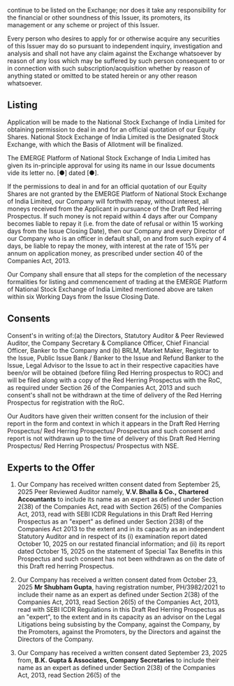 continue to be listed on the Exchange; nor does it take any responsibility for the financial or other soundness of this Issuer, its
promoters, its management or any scheme or project of this Issuer.

Every person who desires to apply for or otherwise acquire any securities of this Issuer may do so pursuant to independent inquiry,
investigation and analysis and shall not have any claim against the Exchange whatsoever by reason of any loss which may be
suffered by such person consequent to or in connection with such subscription/acquisition whether by reason of anything stated or
omitted to be stated herein or any other reason whatsoever.

## Listing

Application will be made to the National Stock Exchange of India Limited for obtaining permission to deal in and for an official
quotation of our Equity Shares. National Stock Exchange of India Limited is the Designated Stock Exchange, with which the Basis
of Allotment will be finalized.

The EMERGE Platform of National Stock Exchange of India Limited has given its in-principle approval for using its name in our
Issue documents vide its letter no. [●] dated [●].

If the permissions to deal in and for an official quotation of our Equity Shares are not granted by the EMERGE Platform of National
Stock Exchange of India Limited, our Company will forthwith repay, without interest, all moneys received from the Applicant in
pursuance of the Draft Red Herring Prospectus. If such money is not repaid within 4 days after our Company becomes liable to
repay it (i.e. from the date of refusal or within 15 working days from the Issue Closing Date), then our Company and every Director
of our Company who is an officer in default shall, on and from such expiry of 4 days, be liable to repay the money, with interest at
the rate of 15% per annum on application money, as prescribed under section 40 of the Companies Act, 2013.

Our Company shall ensure that all steps for the completion of the necessary formalities for listing and commencement of trading at
the EMERGE Platform of National Stock Exchange of India Limited mentioned above are taken within six Working Days from the
Issue Closing Date.

## Consents

Consent's in writing of:(a) the Directors, Statutory Auditor & Peer Reviewed Auditor, the Company Secretary & Compliance
Officer, Chief Financial Officer, Banker to the Company and (b) BRLM, Market Maker, Registrar to the Issue, Public Issue Bank /
Banker to the Issue and Refund Banker to the Issue, Legal Advisor to the Issue to act in their respective capacities have been/or will
be obtained (before filing Red Herring prospectus to ROC) and will be filed along with a copy of the Red Herring Prospectus with
the RoC, as required under Section 26 of the Companies Act, 2013 and such consent's shall not be withdrawn at the time of delivery
of the Red Herring Prospectus for registration with the RoC.

Our Auditors have given their written consent for the inclusion of their report in the form and context in which it appears in the
Draft Red Herring Prospectus/ Red Herring Prospectus/ Prospectus and such consent and report is not withdrawn up to the time of
delivery of this Draft Red Herring Prospectus/ Red Herring Prospectus/ Prospectus with NSE.

## Experts to the Offer

1. Our Company has received written consent dated from September 25, 2025 Peer Reviewed Auditor namely, **V.V. Bhalla & Co.,**
**Chartered Accountants** to include its name as an expert as defined under Section 2(38) of the Companies Act, read with Section
26(5) of the Companies Act, 2013, read with SEBI ICDR Regulations in this Draft Red Herring Prospectus as an "expert" as
defined under Section 2(38) of the Companies Act 2013 to the extent and in its capacity as an independent Statutory Auditor and
in respect of its (i) examination report dated October 10, 2025 on our restated financial information; and (ii) its report dated
October 15, 2025 on the statement of Special Tax Benefits in this Prospectus and such consent has not been withdrawn as on the
date of this Draft red herring Prospectus.

2. Our Company has received a written consent dated from October 23, 2025 **Mr Shubham Gupta**, having registration number,
PH/3982/2021 to include their name as an expert as defined under Section 2(38) of the Companies Act, 2013, read Section 26(5)
of the Companies Act, 2013, read with SEBI ICDR Regulations in this Draft Red Herring Prospectus as an "expert", to the extent
and in its capacity as an advisor on the Legal Litigations being subsisting by the Company, against the Company, by the
Promoters, against the Promoters, by the Directors and against the Directors of the Company.

3. Our Company has received a written consent dated September 23, 2025 from, **B.K. Gupta & Associates, Company Secretaries**
to include their name as an expert as defined under Section 2(38) of the Companies Act, 2013, read Section 26(5) of the